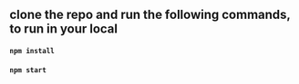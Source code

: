 ## clone the repo and run the following commands, to run in your local
#### `npm install`
#### `npm start`
